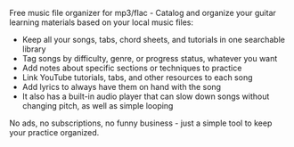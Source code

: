 Free music file organizer for mp3/flac - Catalog and organize your guitar learning materials based on your local music files:

* Keep all your songs, tabs, chord sheets, and tutorials in one searchable library
* Tag songs by difficulty, genre, or progress status, whatever you want
* Add notes about specific sections or techniques to practice
* Link YouTube tutorials, tabs, and other resources to each song
* Add lyrics to always have them on hand with the song
* It also has a built-in audio player that can slow down songs without changing pitch, as well as simple looping

No ads, no subscriptions, no funny business - just a simple tool to keep your practice organized.

